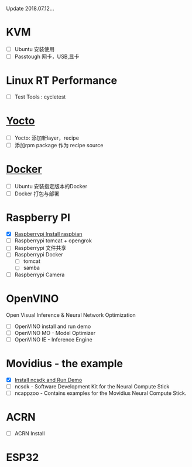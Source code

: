 Update 2018.07.12...

# KVM  
- [ ] Ubuntu 安装使用  
- [ ] Passtough 网卡，USB,显卡 

# Linux RT Performance  
- [ ] Test Tools : cycletest  

# [Yocto](https://github.com/junxnone/yocto4intel-corei7-64/wiki)
- [ ] Yocto: 添加新layer，recipe
- [ ] 添加rpm package 作为 recipe source

# [Docker](https://github.com/junxnone/junxnone.github.io/wiki/Docker)
- [ ] Ubuntu 安装指定版本的Docker
- [ ] Docker 打包与部署

# Raspberry PI  
- [x] [Raspberrypi Install raspbian](https://github.com/junxnone/junxnone.github.io/wiki/Raspberrypi-Install-raspbian)
- [ ] Raspberrypi tomcat + opengrok
- [ ] Raspberrypi 文件共享
- [ ] Raspberrypi Docker
   - [ ] tomcat
   - [ ] samba
- [ ] Raspberrypi Camera

# OpenVINO  
 Open Visual Inference & Neural Network Optimization

- [ ] OpenVINO install and run demo
- [ ] OpenVINO MO - Model Optimizer
- [ ] OpenVINO IE - Inference Engine

# Movidius  - the example  
- [x] [Install ncsdk and Run Demo](https://github.com/junxnone/junxnone.github.io/wiki/Movidius%E2%84%A2-Neural-Compute-Stick)
- [ ] ncsdk - Software Development Kit for the Neural Compute Stick  
- [ ] ncappzoo - Contains examples for the Movidius Neural Compute Stick.  

# ACRN
- [ ] ACRN Install 

# ESP32
 
